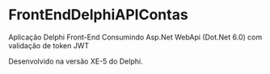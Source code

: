 # FrontEndDelphiAPIContas
Aplicação Delphi Front-End Consumindo Asp.Net WebApi (Dot.Net 6.0) com validação de token JWT

Desenvolvido na versão XE-5 do Delphi.
